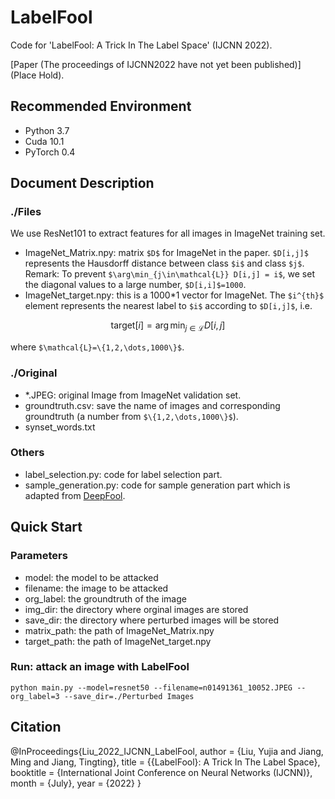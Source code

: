 # LabelFool

Code for 'LabelFool: A Trick In The Label Space' (IJCNN 2022).

[Paper (The proceedings of IJCNN2022 have not yet been published)](Place Hold).

## Recommended Environment
* Python 3.7
* Cuda 10.1
* PyTorch 0.4

## Document Description

### ./Files
We use ResNet101 to extract features for all images in ImageNet training set.

* ImageNet\_Matrix.npy: matrix `$D$` for ImageNet in the paper. `$D[i,j]$` represents the Hausdorff distance between class `$i$` and class `$j$`.
Remark: To prevent `$\arg\min_{j\in\mathcal{L}} D[i,j] = i$`, we set the diagonal values to a large number, `$D[i,i]$=1000`.
* ImageNet\_target.npy: this is a 1000*1 vector for ImageNet. The `$i^{th}$` element represents the nearest label to `$i$` according to `$D[i,j]$`, i.e.
```math
\text{target}[i] = \arg\min_{
    j\in\mathcal{L}
} D[i,j]
```
where `$\mathcal{L}=\{1,2,\dots,1000\}$`.

### ./Original

* \*.JPEG: original Image from ImageNet validation set.
* groundtruth.csv: save the name of images and corresponding groundtruth (a number from `$\{1,2,\dots,1000\}$`).
* synset_words.txt

### Others
* label_selection.py: code for label selection part.
* sample_generation.py: code for sample generation part which is adapted from [DeepFool](https://github.com/LTS4/DeepFool/tree/master/Python).

## Quick Start

### Parameters
* model: the model to be attacked
* filename: the image to be attacked
* org_label: the groundtruth of the image
* img_dir: the directory where orginal images are stored
* save_dir: the directory where perturbed images will be stored
* matrix\_path: the path of ImageNet\_Matrix.npy
* target\_path: the path of ImageNet\_target.npy

### Run: attack an image with LabelFool
```
python main.py --model=resnet50 --filename=n01491361_10052.JPEG --org_label=3 --save_dir=./Perturbed Images
```

## Citation
@InProceedings{Liu_2022_IJCNN_LabelFool,
author = {Liu, Yujia and Jiang, Ming and Jiang, Tingting},
title = {{LabelFool}: A Trick In The Label Space},
booktitle = {International Joint Conference on Neural Networks (IJCNN)},
month = {July},
year = {2022}
}
